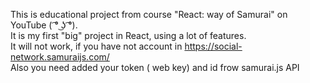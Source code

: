 This is educational project from course "React: way of Samurai" on YouTube ( ͡° ͜ʖ ͡°).  
It is my first "big" project in React, using a lot of features.  
It will not work, if you have not account in https://social-network.samuraijs.com/  
Also you need added your token ( web key) and id frow samurai.js API  